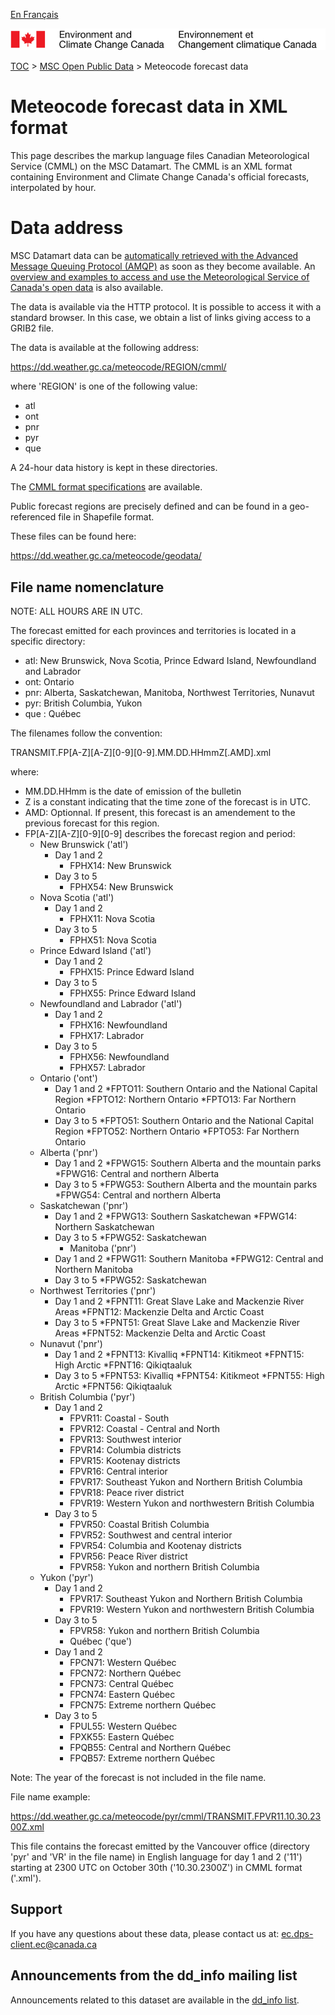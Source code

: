 [En Français](readme_meteocode-datamartxml_fr.md)

![ECCC logo](../../img_eccc-logo.png)

[TOC](../../readme_en.md) > [MSC Open Public Data](../readme_en.md) > Meteocode forecast data

# Meteocode forecast data in XML format

This page describes the markup language files Canadian Meteorological Service (CMML) on the MSC Datamart. The CMML is an XML format containing Environment and Climate Change Canada's official forecasts, interpolated by hour.

# Data address 

MSC Datamart data can be [automatically retrieved with the Advanced Message Queuing Protocol (AMQP)](.../../msc-datamart/amqp_en.md) as soon as they become available. An [overview and examples to access and use the Meteorological Service of Canada's open data](.../../how-to/readme_en.md) is also available.

The data is available via the HTTP protocol. It is possible to access it with a standard browser. In this case, we obtain a list of links giving access to a GRIB2 file.

The data is available at the following address: 
                                                                          
https://dd.weather.gc.ca/meteocode/REGION/cmml/ 

where 'REGION' is one of the following value:

* atl
* ont
* pnr
* pyr
* que

A 24-hour data history is kept in these directories.

The [CMML format specifications](http://collaboration.cmc.ec.gc.ca/cmc/cmos/public_doc/msc-data/meteocode/cmml_specification_en-v3.04.pdf) are available.

Public forecast regions are precisely defined and can be found in a geo-referenced file in Shapefile format.

These files can be found here:

https://dd.weather.gc.ca/meteocode/geodata/

## File name nomenclature 

NOTE: ALL HOURS ARE IN UTC.

The forecast emitted for each provinces and territories is located in a specific directory:
* atl: New Brunswick, Nova Scotia, Prince Edward Island, Newfoundland and Labrador
* ont: Ontario
* pnr: Alberta, Saskatchewan, Manitoba, Northwest Territories, Nunavut
* pyr: British Columbia, Yukon
* que : Québec


The filenames follow the convention:

TRANSMIT.FP[A-Z][A-Z][0-9][0-9].MM.DD.HHmmZ[.AMD].xml

where:

* MM.DD.HHmm is the date of emission of the bulletin
* Z is a constant indicating that the time zone of the forecast is
      in UTC.
* AMD: Optionnal. If present, this forecast is an amendement to the previous forecast for this region.
* FP[A-Z][A-Z][0-9][0-9] describes the forecast region and period:
    * New Brunswick ('atl')
	    * Day 1 and 2
	        * FPHX14: New Brunswick 
	    * Day 3 to 5
	        * FPHX54: New Brunswick 
    * Nova Scotia ('atl')
	    * Day 1 and 2
	        * FPHX11: Nova Scotia
	    * Day 3 to 5
	        * FPHX51: Nova Scotia
    * Prince Edward Island ('atl')
	    * Day 1 and 2
	        * FPHX15: Prince Edward Island
	    * Day 3 to 5
	        * FPHX55: Prince Edward Island
    * Newfoundland and Labrador ('atl')
	    * Day 1 and 2
	        * FPHX16: Newfoundland
	        * FPHX17: Labrador
	    * Day 3 to 5
	        * FPHX56: Newfoundland
	        * FPHX57: Labrador
    * Ontario ('ont')
	    * Day 1 and 2
	        *FPTO11: Southern Ontario and the National Capital Region
	        *FPTO12: Northern Ontario
	        *FPTO13: Far Northern Ontario
	    * Day 3 to 5
	        *FPTO51: Southern Ontario and the National Capital Region
	        *FPTO52: Northern Ontario
	        *FPTO53: Far Northern Ontario
    * Alberta ('pnr')
	    * Day 1 and 2
	        *FPWG15: Southern Alberta and the mountain parks
	        *FPWG16: Central and northern Alberta
	    * Day 3 to 5
	        *FPWG53: Southern Alberta and the mountain parks
	        *FPWG54: Central and northern Alberta
    * Saskatchewan ('pnr')
	    * Day 1 and 2
	        *FPWG13: Southern Saskatchewan
	        *FPWG14: Northern Saskatchewan
	    * Day 3 to 5
	        *FPWG52: Saskatchewan
            * Manitoba ('pnr')
	    * Day 1 and 2
	        *FPWG11: Southern Manitoba
	        *FPWG12: Central and Northern Manitoba
	    * Day 3 to 5
	        *FPWG52: Saskatchewan
    * Northwest Territories ('pnr')
	    * Day 1 and 2
	        *FPNT11: Great Slave Lake and Mackenzie River Areas
	        *FPNT12: Mackenzie Delta and Arctic Coast
	    * Day 3 to 5
	        *FPNT51: Great Slave Lake and Mackenzie River Areas
	        *FPNT52: Mackenzie Delta and Arctic Coast
    * Nunavut ('pnr')
	    * Day 1 and 2
	        *FPNT13: Kivalliq
	        *FPNT14: Kitikmeot
	        *FPNT15: High Arctic
	        *FPNT16: Qikiqtaaluk
	    * Day 3 to 5
	        *FPNT53: Kivalliq
	        *FPNT54: Kitikmeot
	        *FPNT55: High Arctic
	        *FPNT56: Qikiqtaaluk
    * British Columbia ('pyr')
	    * Day 1 and 2
	        * FPVR11: Coastal - South 
	        * FPVR12: Coastal - Central and North
	        * FPVR13: Southwest interior 
	        * FPVR14: Columbia districts
	        * FPVR15: Kootenay districts
	        * FPVR16: Central interior
	        * FPVR17: Southeast Yukon and Northern British Columbia
	        * FPVR18: Peace river district
	        * FPVR19: Western Yukon and northwestern British Columbia
	    * Day 3 to 5
	        * FPVR50: Coastal British Columbia
	        * FPVR52: Southwest and central interior
	        * FPVR54: Columbia and Kootenay districts
	        * FPVR56: Peace River district
	        * FPVR58: Yukon and northern British Columbia
    * Yukon ('pyr')
	    * Day 1 and 2
	        * FPVR17: Southeast Yukon and Northern British Columbia
	        * FPVR19: Western Yukon and northwestern British Columbia
	    * Day 3 to 5
	        * FPVR58: Yukon and northern British Columbia
            * Québec ('que')
	    * Day 1 and 2
	        * FPCN71: Western Québec
	        * FPCN72: Northern Québec
	        * FPCN73: Central Québec
	        * FPCN74: Eastern Québec
	        * FPCN75: Extreme northern Québec
	    * Day 3 to 5
	        * FPUL55: Western Québec
	        * FPXK55: Eastern Québec
	        * FPQB55: Central and Northern Québec
	        * FPQB57: Extreme northern Québec



Note: The year of the forecast is not included in the file name.


File name example:

https://dd.weather.gc.ca/meteocode/pyr/cmml/TRANSMIT.FPVR11.10.30.2300Z.xml

This file contains the forecast emitted by the Vancouver office (directory 'pyr' and 'VR' in the file name) in English language for day 1 and 2 ('11') starting at 2300 UTC on October 30th ('10.30.2300Z') in CMML format ('.xml').

## Support

If you have any questions about these data, please contact us at: ec.dps-client.ec@canada.ca

## Announcements from the dd_info mailing list 

Announcements related to this dataset are available in the [dd_info list](https://lists.ec.gc.ca/cgi-bin/mailman/listinfo/dd_info).











